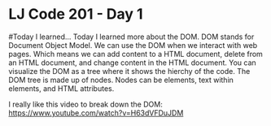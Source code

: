 # LJ Code 201 - Day 1
#Today I learned...
Today I learned more about the DOM. DOM stands for Document Object Model. We can use the DOM when we interact with web pages. Which means we can add content to a HTML document, delete from an HTML document, and change content in the HTML document. You can visualize the DOM as a tree where it shows the hierchy of the code. The DOM tree is made up of nodes. Nodes can be elements, text within elements, and HTML attributes. 

I really like this video to break down the DOM: https://www.youtube.com/watch?v=H63dVFDuJDM